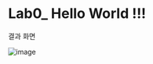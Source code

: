 # Lab0_ Hello World !!!

결과 화면

![image](https://user-images.githubusercontent.com/70693435/124617572-01c27c00-deb2-11eb-8940-d7b6b8be1327.png)
